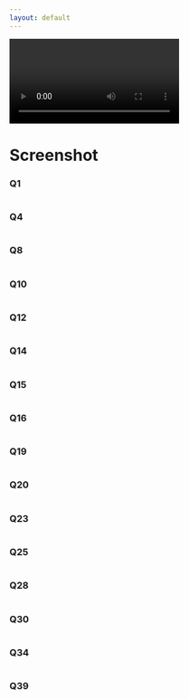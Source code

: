 ```yaml
---
layout: default
---
```


<div id="video_wrapper">
  <video autoplay loop>
    <source src="https://drive.google.com/uc?export=view&id=1tfZ3a_LWyeRbDklc5UfDEZ99bD3fmaua" type="video/mp4">
  </video>
</div>

# Screenshot



### Q1

```

```

### Q4

```

```

### Q8

```

```

### Q10

```

```

### Q12

```

```

### Q14

```

```

### Q15

```

```

### Q16

```

```

### Q19

```

```

### Q20

```

```

### Q23

```

```

### Q25

```

```

### Q28

```

```

### Q30

```

```

### Q34

```

```

### Q39

```

```
